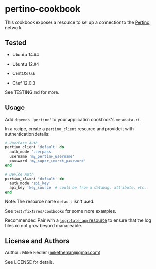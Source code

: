 # pertino-cookbook

This cookbook exposes a resource to set up a connection to the [Pertino](http://pertino.com/) network.

## Tested

- Ubuntu 14.04
- Ubuntu 12.04
- CentOS 6.6

- Chef 12.0.3

See TESTING.md for more.

## Usage

Add `depends 'pertino'` to your application cookbook's `metadata.rb`.

In a recipe, create a `pertino_client` resource and provide it with authentication
details:

```ruby
# UserPass Auth
pertino_client 'default' do
  auth_mode 'userpass'
  username 'my_pertino_username'
  password 'my_super_secret_password'
end

# Device Auth
pertino_client 'default' do
  auth_mode 'api_key'
  api_key 'key_source' # could be from a databag, attribute, etc.
end
```

Note: The resource name `default` isn't used.

See `test/fixtures/cookbooks` for some more examples.

Recommended: Pair with a [`logrotate_app` resource](https://github.com/stevendanna/logrotate#usage)
to ensure that the log files do not grow beyond manageable.

## License and Authors

Author:: Mike Fiedler (<miketheman@gmail.com>)

See LICENSE for details.
